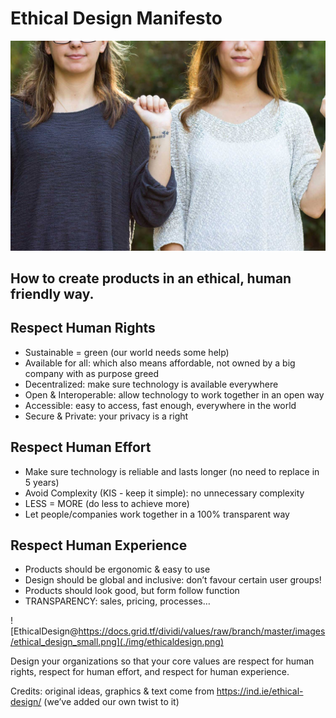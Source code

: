 # Ethical Design Manifesto
![Logo](img/ethical-product-design.jpg?raw=true "Logo")
## How to create products in an ethical, human friendly way.

## Respect Human Rights

- Sustainable = green (our world needs some help)
- Available for all: which also means affordable, not owned by a big company with as purpose greed
- Decentralized: make sure technology is available everywhere
- Open & Interoperable: allow technology to work together in an open way
- Accessible: easy to access, fast enough, everywhere in the world
- Secure & Private: your privacy is a right

##  Respect Human Effort

- Make sure technology is reliable and lasts longer (no need to replace in 5 years)
- Avoid Complexity (KIS - keep it simple): no unnecessary complexity
- LESS = MORE (do less to achieve more)
- Let people/companies work together in a 100% transparent way

## Respect Human Experience

- Products should be ergonomic & easy to use
- Design should be global and inclusive: don’t favour certain user groups!
- Products should look good, but form follow function
- TRANSPARENCY: sales, pricing, processes…


![EthicalDesign@https://docs.grid.tf/dividi/values/raw/branch/master/images/ethical_design_small.png](./img/ethicaldesign.png)

Design your organizations so that your core values are respect for human rights, respect for human effort, and respect for human experience.

Credits:
original ideas, graphics & text come from https://ind.ie/ethical-design/ (we’ve added our own twist to it)
